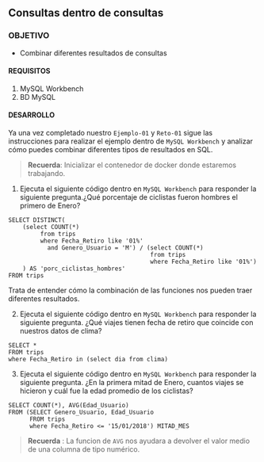 ## Consultas dentro de consultas

### OBJETIVO 
 - Combinar diferentes resultados de consultas

#### REQUISITOS 
1. MySQL Workbench
2. BD MySQL

#### DESARROLLO

Ya una vez completado nuestro `Ejemplo-01` y `Reto-01` sigue las instrucciones para realizar el ejemplo dentro de `MySQL Workbench` y analizar cómo puedes combinar diferentes tipos de resultados en SQL.

> **Recuerda**: Inicializar el contenedor de docker donde estaremos trabajando.  

1. Ejecuta el siguiente código dentro en `MySQL Workbench` para responder la siguiente pregunta.¿Qué porcentaje de ciclistas fueron hombres el primero de Enero?
```
SELECT DISTINCT(
    (select COUNT(*)
         from trips
         where Fecha_Retiro like '01%'
           and Genero_Usuario = 'M') / (select COUNT(*)
                                        from trips
                                        where Fecha_Retiro like '01%')
    ) AS 'porc_ciclistas_hombres'
FROM trips
```

Trata de entender cómo la combinación de las funciones nos pueden traer diferentes resultados.

2. Ejecuta el siguiente código dentro en `MySQL Workbench` para responder la siguiente pregunta. ¿Qué viajes tienen fecha de retiro que coincide con nuestros datos de clima?
```
SELECT *
FROM trips
where Fecha_Retiro in (select dia from clima)
```
3. Ejecuta el siguiente código dentro en `MySQL Workbench` para responder la siguiente pregunta. ¿En la primera mitad de Enero, cuantos viajes se hicieron y cuál fue la edad promedio de los ciclistas?

```
SELECT COUNT(*), AVG(Edad_Usuario)
FROM (SELECT Genero_Usuario, Edad_Usuario
      FROM trips
      where Fecha_Retiro <= '15/01/2018') MITAD_MES
```
> **Recuerda** : La funcion de `AVG` nos ayudara a devolver el valor medio de una columna de tipo numérico. 
 